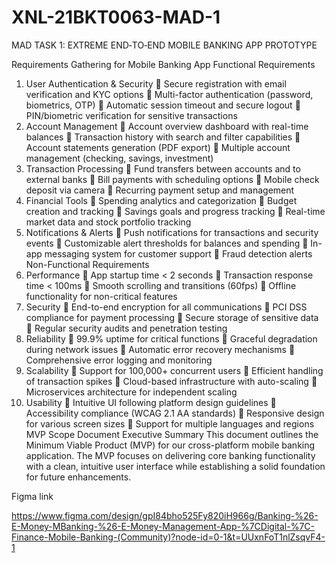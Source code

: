 # XNL-21BKT0063-MAD-1
MAD TASK 1: EXTREME END‑TO‑END MOBILE BANKING APP PROTOTYPE



Requirements Gathering for Mobile Banking App
Functional Requirements
1.	User Authentication & Security
	Secure registration with email verification and KYC options
	Multi-factor authentication (password, biometrics, OTP)
	Automatic session timeout and secure logout
	PIN/biometric verification for sensitive transactions
2.	Account Management
	Account overview dashboard with real-time balances
	Transaction history with search and filter capabilities
	Account statements generation (PDF export)
	Multiple account management (checking, savings, investment)
3.	Transaction Processing
	Fund transfers between accounts and to external banks
	Bill payments with scheduling options
	Mobile check deposit via camera
	Recurring payment setup and management
4.	Financial Tools
	Spending analytics and categorization
	Budget creation and tracking
	Savings goals and progress tracking
	Real-time market data and stock portfolio tracking
5.	Notifications & Alerts
	Push notifications for transactions and security events
	Customizable alert thresholds for balances and spending
	In-app messaging system for customer support
	Fraud detection alerts
Non-Functional Requirements
1.	Performance
	App startup time < 2 seconds
	Transaction response time < 100ms
	Smooth scrolling and transitions (60fps)
	Offline functionality for non-critical features
2.	Security
	End-to-end encryption for all communications
	PCI DSS compliance for payment processing
	Secure storage of sensitive data
	Regular security audits and penetration testing
3.	Reliability
	99.9% uptime for critical functions
	Graceful degradation during network issues
	Automatic error recovery mechanisms
	Comprehensive error logging and monitoring
4.	Scalability
	Support for 100,000+ concurrent users
	Efficient handling of transaction spikes
	Cloud-based infrastructure with auto-scaling
	Microservices architecture for independent scaling
5.	Usability
	Intuitive UI following platform design guidelines
	Accessibility compliance (WCAG 2.1 AA standards)
	Responsive design for various screen sizes
	Support for multiple languages and regions
MVP Scope Document
Executive Summary
This document outlines the Minimum Viable Product (MVP) for our cross-platform mobile banking application. The MVP focuses on delivering core banking functionality with a clean, intuitive user interface while establishing a solid foundation for future enhancements.



Figma link

https://www.figma.com/design/gpI84bho525Fy820iH966g/Banking-%26-E-Money-MBanking-%26-E-Money-Management-App-%7CDigital-%7C-Finance-Mobile-Banking-(Community)?node-id=0-1&t=UUxnFoT1nlZsqvF4-1
